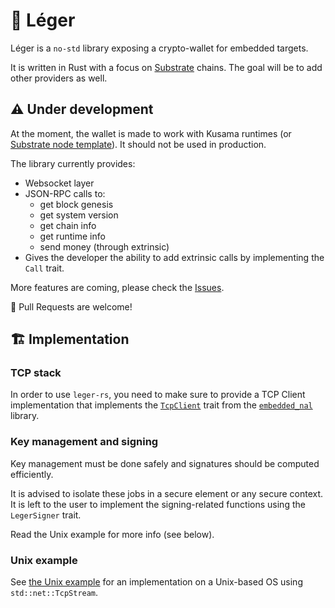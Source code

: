 # 🐣 Léger

Léger is a `no-std` library exposing a crypto-wallet for embedded targets.

It is written in Rust with a focus on [Substrate](https://www.substrate.io/) chains. The goal will be to add other providers as well.

## ⚠ Under development

At the moment, the wallet is made to work with Kusama runtimes (or [Substrate node template](https://github.com/substrate-developer-hub/substrate-node-template/)). It should not be used in production.

The library currently provides:

- Websocket layer
- JSON-RPC calls to:
    - get block genesis
    - get system version
    - get chain info
    - get runtime info
    - send money (through extrinsic)
- Gives the developer the ability to add extrinsic calls by implementing the `Call` trait.
  
More features are coming, please check the [Issues](https://github.com/fouge/leger-rs/issues).

🙏 Pull Requests are welcome!

## 🏗 Implementation

### TCP stack

In order to use `leger-rs`, you need to make sure to provide a TCP Client implementation that implements the 
[`TcpClient`](https://github.com/rust-embedded-community/embedded-nal/tree/v0.2.0) trait from the 
[`embedded_nal`](https://github.com/rust-embedded-community/embedded-nal) library.

### Key management and signing

Key management must be done safely and signatures should be computed efficiently. 

It is advised to isolate these jobs in a secure element or any secure context. It is left to the user to implement the 
signing-related functions using the `LegerSigner` trait.

Read the Unix example for more info (see below).

### Unix example

See [the Unix example](examples/unix.rs) for an implementation on a Unix-based OS using `std::net::TcpStream`.
